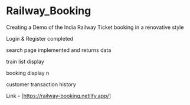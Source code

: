 # Railway_Booking
Creating a Demo of the India Railway Ticket booking in a renovative style 

Login & Register completed 

search page implemented and returns data 

train list display 

booking display n

customer transaction history 


Link - [https://railway-booking.netlify.app/]
